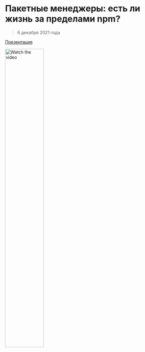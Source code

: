 # Пакетные менеджеры: есть ли жизнь за пределами npm?

> 6 декабря 2021 года

[Презентация](slides.pdf)

<a href="https://www.youtube.com/watch?v=RAFFHpjrwAs" target="_blank">
 <img src="https://img.youtube.com/vi/RAFFHpjrwAs/0.jpg" alt="Watch the video" width="50%"/>
</a>
